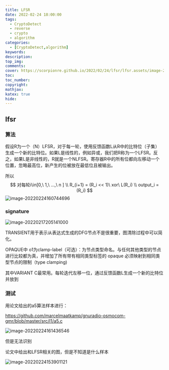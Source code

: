 ```yaml
---
title: LFSR
date: 2022-02-24 18:00:00
tags:
  - CryptoDetect
  - reverse
  - crypto
  - algorithm
categories:
  - [CryptoDetect,algorithm]
keywords:
description:
top_img:
comments:
cover: https://scorpionre.github.io/2022/02/24/lfsr/lfsr.assets/image-20220224160744696.png
toc:
toc_number:
copyright:
mathjax:
katex: true
hide:
---
```


## lfsr

### 算法

假设R为一个（N）LFSR，对于每一轮，使用反馈函数L从R中的比特位（子集）生成一个新的比特位。如果L是线性的，例如异或，我们把R称为一个LFSR。反之，如果L是非线性的，R就是一个NLFSR。寄存器R中的所有位都向左移动一个位置，忽略最高位，新产生的位被放在最低位且被输出。

所以
$$
对每轮i\in[0,\ 1,\ ...,\ n ]
\\ R_{i+1} = (R_i << 1)\ xor\ L(R_i)
\\ output_i = (R_i)
$$
![image-20220224160744696](lfsr.assets/image-20220224160744696.png)



### signature

![image-20220217205141000](lfsr.assets/image-20220217205141000.png)

TRANSIENT用于表示从表达式生成的DFG节点不是很重要，图清除过程中可以简化。

OPAQUE<o1>中 o1为clamp-label（可选）：为节点类型命名。与任何其他类型的节点进行比较都为真，并增加了所有带有相同类型标签的 opaque 必须映射到相同类型节点的限制（type clamping)

其中VARIANT C最常用。每轮迭代左移一位，通过反馈函数L生成一个新的比特位并放到



### 测试

用论文给出的a5算法样本进行：

https://github.com/marcelmaatkamp/gnuradio-osmocom-gmr/blob/master/src/l1/a5.c

![image-20220224161436546](lfsr.assets/image-20220224161436546.png)

但是无法识别



论文中给出和LFSR相关的图，但是不知道是什么样本

![image-20220224153901121](lfsr.assets/image-20220224153901121.png)

